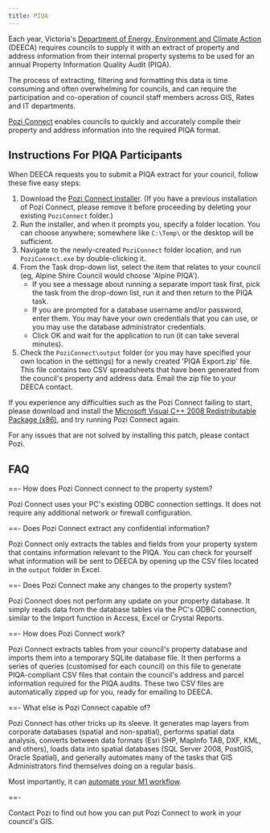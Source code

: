 ```yaml
---
title: PIQA
---
```


Each year, Victoria's [Department of Energy, Environment and Climate Action](https://www.deeca.vic.gov.au/) (DEECA) requires councils to supply it with an extract of property and address information from their internal property systems to be used for an annual Property Information Quality Audit (PIQA).

The process of extracting, filtering and formatting this data is time consuming and often overwhelming for councils, and can require the participation and co-operation of council staff members across GIS, Rates and IT departments.

[Pozi Connect](https://pozi.com/pozi-connect/) enables councils to quickly and accurately compile their property and address information into the required PIQA format.

## Instructions For PIQA Participants

When DEECA requests you to submit a PIQA extract for your council, follow these five easy steps:

1. Download the [Pozi Connect installer](https://github.com/pozi/PoziConnect/releases/latest). (If you have a previous installation of Pozi Connect, please remove it before proceeding by deleting your existing `PoziConnect` folder.)
2. Run the installer, and when it prompts you, specify a folder location. You can choose anywhere; somewhere like `C:\Temp\` or the desktop will be sufficient.
3. Navigate to the newly-created `PoziConnect` folder location, and run `PoziConnect.exe` by double-clicking it.
4. From the Task drop-down list, select the item that relates to your council (eg, Alpine Shire Council would choose 'Alpine PIQA').
    - If you see a message about running a separate import task first, pick the task from the drop-down list, run it and then return to the PIQA task.
    - If you are prompted for a database username and/or password, enter them. You may have your own credentials that you can use, or you may use the database administrator credentials.
    - Click OK and wait for the application to run (it can take several minutes).
5. Check the `PoziConnect\output` folder (or you may have specified your own location in the settings) for a newly created 'PIQA Export.zip' file. This file contains two CSV spreadsheets that have been generated from the council's property and address data. Email the zip file to your DEECA contact.

If you experience any difficulties such as the Pozi Connect failing to start, please download and install the [Microsoft Visual C++ 2008 Redistributable Package (x86)](https://www.microsoft.com/en-au/download/details.aspx?id=11895), and try running Pozi Connect again.

For any issues that are not solved by installing this patch, please contact Pozi.

## FAQ

==- How does Pozi Connect connect to the property system?

Pozi Connect uses your PC's existing ODBC connection settings. It does not require any additional network or firewall configuration.

==- Does Pozi Connect extract any confidential information?

Pozi Connect only extracts the tables and fields from your property system that contains information relevant to the PIQA. You can check for yourself what information will be sent to DEECA by opening up the CSV files located in the `output` folder in Excel.

==- Does Pozi Connect make any changes to the property system?

Pozi Connect does not perform any update on your property database. It simply reads data from the database tables via the PC's ODBC connection, similar to the Import function in Access, Excel or Crystal Reports.

==- How does Pozi Connect work?

Pozi Connect extracts tables from your council's property database and imports them into a temporary SQLite database file. It then performs a series of queries (customised for each council) on this file to generate PIQA-compliant CSV files that contain the council's address and parcel information required for the PIQA audits. These two CSV files are automatically zipped up for you, ready for emailing to DEECA.

==- What else is Pozi Connect capable of?

Pozi Connect has other tricks up its sleeve. It generates map layers from corporate databases (spatial and non-spatial), performs spatial data analysis, converts between data formats (Esri SHP, MapInfo TAB, DXF, KML, and others), loads data into spatial databases (SQL Server 2008, PostGIS, Oracle Spatial), and generally automates many of the tasks that GIS Administrators find themselves doing on a regular basis.

Most importantly, it can [automate your M1 workflow](m1s/index.md).

==-

Contact Pozi to find out how you can put Pozi Connect to work in your council's GIS.
